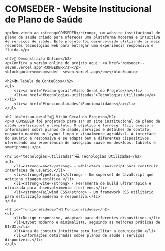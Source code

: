 <h1>COMSEDER - Website Institucional de Plano de Saúde</h1>

    <p>Bem-vindo ao <strong>COMSEDER</strong>, um website institucional de plano de saúde criado para oferecer uma plataforma moderna e intuitiva de serviços de saúde. Este projeto foi desenvolvido utilizando as mais recentes tecnologias web para entregar uma experiência responsiva e fluida.</p>

    <h2>🚀 Demonstração Online</h2>
    <p>Confira a versão online do projeto aqui: <a href="comseder--seven.vercel.app">COMSEDER</a></p>
    <blockquote><em>comseder--seven.vercel.app</em></blockquote>

    <h2>📚 Tabela de Conteúdos</h2>
    <ul>
        <li><a href="#visao-geral">Visão Geral do Projeto</a></li>
        <li><a href="#tecnologias-utilizadas">Tecnologias Utilizadas</a></li>
        <li><a href="#funcionalidades">Funcionalidades</a></li>
    </ul>

    <h2 id="visao-geral">📖 Visão Geral do Projeto</h2>
    <p>O COMSEDER foi projetado para ser um site institucional de plano de saúde profissional e completo. O objetivo é fornecer fácil acesso a informações sobre planos de saúde, serviços e detalhes de contato, enquanto mantém um layout limpo e visualmente agradável. A interface do usuário é responsiva e se adapta bem a diferentes dispositivos, oferecendo uma experiência de navegação suave em desktops, tablets e smartphones.</p>

    <h2 id="tecnologias-utilizadas">💻 Tecnologias Utilizadas</h2>
    <ul>
        <li><strong>React</strong> - Biblioteca JavaScript para construir interfaces de usuário.</li>
        <li><strong>TypeScript</strong> - Um superset de JavaScript que adiciona tipagem estática.</li>
        <li><strong>Vite</strong> - Ferramenta de build ultrarrápida e otimizada para desenvolvimento front-end.</li>
        <li><strong>Tailwind CSS</strong> - Um framework CSS utilitário para estilização moderna e responsiva.</li>
    </ul>

    <h2 id="funcionalidades">🌟 Funcionalidades</h2>
    <ul>
        <li>Design responsivo, adaptado para diferentes dispositivos.</li>
        <li>Layout moderno e minimalista, seguindo as melhores práticas de UI/UX.</li>
        <li>Área de contato intuitiva para facilitar a comunicação.</li>
        <li>Informações detalhadas sobre planos de saúde e serviços disponíveis.</li>
    </ul>

    


